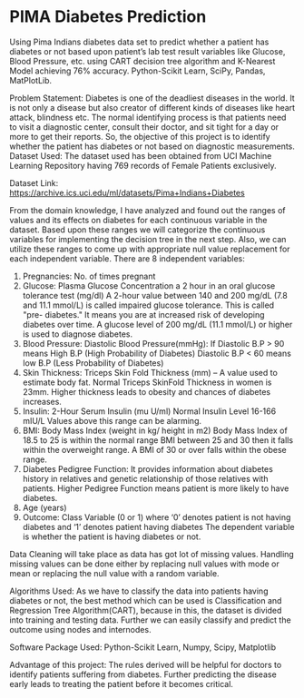 # PIMA Diabetes Prediction
Using Pima Indians diabetes data set to predict whether a patient has diabetes or not based upon patient’s lab test result variables like Glucose, Blood Pressure, etc. using CART decision tree algorithm and K-Nearest Model achieving 76% accuracy.
Python-Scikit Learn, SciPy, Pandas, MatPlotLib.

Problem Statement: Diabetes is one of the deadliest diseases in the world. It is not only a disease but also creator of different kinds of diseases like heart attack, blindness etc. The normal identifying process is that patients need to visit a diagnostic center, consult their doctor, and sit tight for a day or more to get their reports.
So, the objective of this project is to identify whether the patient has diabetes or not based on diagnostic measurements.
Dataset Used: The dataset used has been obtained from UCI Machine Learning Repository having 769 records of Female Patients exclusively.

Dataset Link: https://archive.ics.uci.edu/ml/datasets/Pima+Indians+Diabetes

From the domain knowledge, I have analyzed and found out the ranges of values and its effects on diabetes for each continuous variable in the dataset. Based upon these ranges we will categorize the continuous variables for implementing the decision tree in the next step. Also, we can utilize these ranges to come up with appropriate null value replacement for each independent variable.
There are 8 independent variables:
1. Pregnancies: No. of times pregnant
2. Glucose: Plasma Glucose Concentration a 2 hour in an oral glucose tolerance test (mg/dl)
  A 2-hour value between 140 and 200 mg/dL (7.8 and 11.1 mmol/L) is called impaired glucose tolerance. This is called "pre-     diabetes." It means you are at increased risk of developing diabetes over time. A glucose level of 200 mg/dL (11.1 mmol/L)     or higher is used to diagnose diabetes.
3. Blood Pressure: Diastolic Blood Pressure(mmHg): 
  If Diastolic B.P > 90 means High B.P (High Probability of Diabetes)
  Diastolic B.P < 60 means low B.P (Less Probability of Diabetes)
4. Skin Thickness: Triceps Skin Fold Thickness (mm) –
  A value used to estimate body fat. Normal Triceps SkinFold Thickness in women is 23mm. Higher thickness leads to obesity and    chances of diabetes increases.
5. Insulin: 2-Hour Serum Insulin (mu U/ml)
 Normal Insulin Level 16-166 mIU/L
 Values above this range can be alarming.  
6. BMI: Body Mass Index (weight in kg/ height in m2)
Body Mass Index of 18.5 to 25 is within the normal range
BMI between 25 and 30 then it falls within the overweight range. A BMI of 30 or over falls within the obese range.
7. Diabetes Pedigree Function: It provides information about diabetes history in relatives and genetic relationship of those relatives with patients. Higher Pedigree Function means patient is more likely to have diabetes.
8. Age (years)
9. Outcome: Class Variable (0 or 1) where ‘0’ denotes patient is not having diabetes and ‘1’ denotes patient having diabetes
The dependent variable is whether the patient is having diabetes or not.

Data Cleaning will take place as data has got lot of missing values. Handling missing values can be done either by replacing null values with mode or mean or replacing the null value with a random variable.


Algorithms Used: As we have to classify the data into patients having diabetes or not, the best method which can be used is Classification and Regression Tree Algorithm(CART), because in this, the dataset is divided into training and testing data. Further we can easily classify and predict the outcome using nodes and internodes.

Software Package Used: Python-Scikit Learn, Numpy, Scipy, Matplotlib

Advantage of this project: The rules derived will be helpful for doctors to identify patients suffering from diabetes. Further predicting the disease early leads to treating the patient before it becomes critical.
